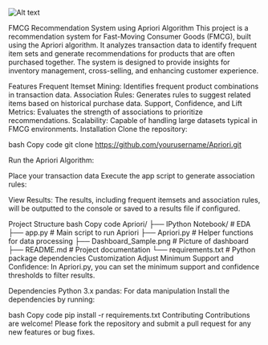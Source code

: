 ![Alt text](./Dashboard_Sample)

FMCG Recommendation System using Apriori Algorithm
This project is a recommendation system for Fast-Moving Consumer Goods (FMCG), built using the Apriori algorithm. It analyzes transaction data to identify frequent item sets and generate recommendations for products that are often purchased together. The system is designed to provide insights for inventory management, cross-selling, and enhancing customer experience.

Features
Frequent Itemset Mining: Identifies frequent product combinations in transaction data.
Association Rules: Generates rules to suggest related items based on historical purchase data.
Support, Confidence, and Lift Metrics: Evaluates the strength of associations to prioritize recommendations.
Scalability: Capable of handling large datasets typical in FMCG environments.
Installation
Clone the repository:

bash
Copy code
git clone https://github.com/yourusername/Apriori.git



Run the Apriori Algorithm:

Place your transaction data 
Execute the app script to generate association rules:

View Results: The results, including frequent itemsets and association rules, will be outputted to the console or saved to a results file if configured.

Project Structure
bash
Copy code
Apriori/
├── IPython Notebook/         # EDA                   
├── app.py                    # Main script to run Apriori
├── Apriori.py                # Helper functions for data processing
├── Dashboard_Sample.png      # Picture of dashboard
├── README.md                 # Project documentation
└── requirements.txt          # Python package dependencies
Customization
Adjust Minimum Support and Confidence: In Apriori.py, you can set the minimum support and confidence thresholds to filter results.

Dependencies
Python 3.x
pandas: For data manipulation
Install the dependencies by running:

bash
Copy code
pip install -r requirements.txt
Contributing
Contributions are welcome! Please fork the repository and submit a pull request for any new features or bug fixes.

